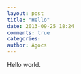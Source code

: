 ```yaml
---
layout: post
title: "Hello"
date: 2013-09-25 18:24
comments: true
categories: 
author: Agocs
---
```

Hello world.
